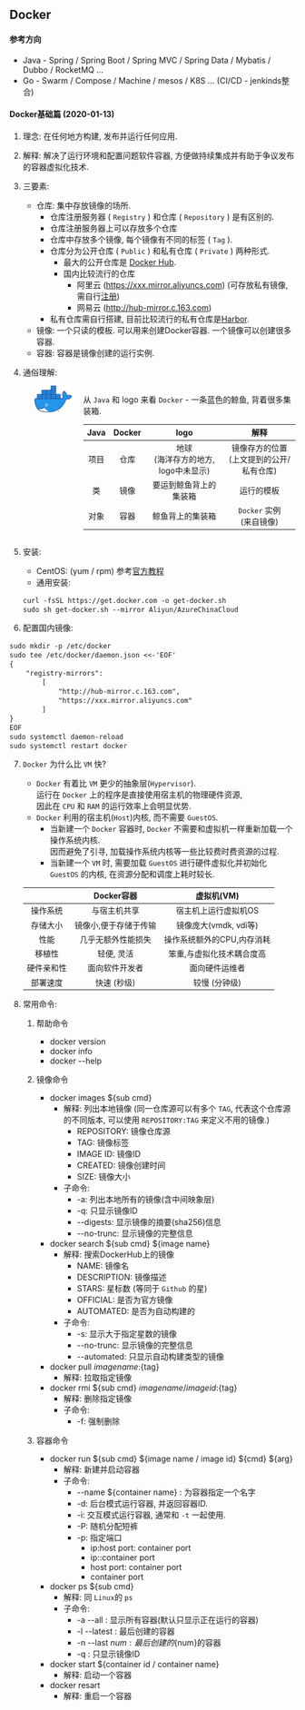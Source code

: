 ## Docker

#### 参考方向
* Java  - Spring / Spring Boot / Spring MVC / Spring Data / Mybatis / Dubbo / RocketMQ ...
* Go - Swarm / Compose / Machine / mesos / K8S ... (CI/CD - jenkinds整合)

#### Docker基础篇 (2020-01-13)
1. 理念: 在任何地方构建, 发布并运行任何应用.  

2. 解释: 解决了运行环境和配置问题软件容器, 方便做持续集成并有助于争议发布的容器虚拟化技术.  

3. 三要素:  
     - 仓库: 集中存放镜像的场所.
       * 仓库注册服务器 ( `Registry` ) 和仓库 ( `Repository` ) 是有区别的.  
        - 仓库注册服务器上可以存放多个仓库
        - 仓库中存放多个镜像, 每个镜像有不同的标签 ( `Tag` ).
        - 仓库分为公开仓库 ( `Public` ) 和私有仓库 ( `Private` ) 两种形式.
          * 最大的公开仓库是 [Docker Hub](https://hub.docker.com).
          - 国内比较流行的仓库
            * 阿里云 (https://xxx.mirror.aliyuncs.com) (可存放私有镜像, 需自行[注册](https://promotion.aliyun.com/ntms/act/kubernetes.html))
            * 网易云 (http://hub-mirror.c.163.com)
        - 私有仓库需自行搭建, 目前比较流行的私有仓库是[Harbor](https://github.com/goharbor/harbor).
     - 镜像: 一个只读的模板. 可以用来创建Docker容器. 一个镜像可以创建很多容器.
     - 容器: 容器是镜像创建的运行实例.

4. 通俗理解:  

    <div style="display: flex; width: 100%">
        <div style="width: 15%; margin-left: 20px">
            <img src="assets/docker-logo.png" alt="Docker logo">
        </div>
        <div style="width: 85%; margin-left: 20px">
            <p>从 <code>Java</code> 和 logo 来看 <code>Docker</code> - 一条蓝色的鲸鱼, 背着很多集装箱.</p>
            <table>
                <thead>
                    <tr>
                        <th style="text-align:center">Java</th>
                        <th style="text-align:center">Docker</th>
                        <th style="text-align:center">logo</th>
                        <th style="text-align:center">解释</th>
                    </tr>
                </thead>
                <tbody>
                    <tr>
                        <td style="text-align:center">项目</td>
                        <td style="text-align:center">仓库</td>
                        <td style="text-align:center">地球<br>(海洋存方的地方, logo中未显示)</td>
                        <td style="text-align:center">镜像存方的位置<br>(上文提到的公开/私有仓库)</td>
                    </tr>
                    <tr>
                        <td style="text-align:center">类</td>
                        <td style="text-align:center">镜像</td>
                        <td style="text-align:center">要运到鲸鱼背上的集装箱</td>
                        <td style="text-align:center">运行的模板</td>
                    </tr>
                    <tr>
                        <td style="text-align:center">对象</td>
                        <td style="text-align:center">容器</td>
                        <td style="text-align:center">鲸鱼背上的集装箱</td>
                        <td style="text-align:center"><code>Docker</code> 实例<br>(来自镜像)</td>
                    </tr>
                </tbody>
            </table>
        </div>
    </div>

5. 安装:
   - CentOS: (yum / rpm) 参考[官方教程](https://docs.docker.com/install/linux/docker-ce/centos/)
   - 通用安装: 
   ```
   curl -fsSL https://get.docker.com -o get-docker.sh
   sudo sh get-docker.sh --mirror Aliyun/AzureChinaCloud
   ```

6. 配置国内镜像:
```
sudo mkdir -p /etc/docker
sudo tee /etc/docker/daemon.json <<-'EOF'
{ 
    "registry-mirrors": 
        [ 
            "http://hub-mirror.c.163.com", 
            "https://xxx.mirror.aliyuncs.com" 
        ]
}
EOF
sudo systemctl daemon-reload
sudo systemctl restart docker
```

7. `Docker` 为什么比 `VM` 快?
    - `Docker` 有着比 `VM` 更少的抽象层(`Hypervisor`).  
      运行在 `Docker` 上的程序是直接使用宿主机的物理硬件资源,  
      因此在 `CPU` 和 `RAM` 的运行效率上会明显优势.
    - `Docker` 利用的宿主机(`Host`)内核, 而不需要 `GuestOS`.  
      - 当新建一个 `Docker` 容器时, `Docker` 不需要和虚拟机一样重新加载一个操作系统内核.  
        因而避免了引寻, 加载操作系统内核等一些比较费时费资源的过程.
      - 当新建一个 `VM` 时, 需要加载 `GuestOS` 进行硬件虚拟化并初始化 `GuestOS` 的内核,
        在资源分配和调度上耗时较长.

   |            |      Docker容器       |         虚拟机(VM)         |
   | :--------: | :-------------------: | :------------------------: |
   |  操作系统  |     与宿主机共享      |    宿主机上运行虚拟机OS    |
   |  存储大小  | 镜像小,便于存储于传输 |   镜像庞大(vmdk, vdi等)    |
   |    性能    |  几乎无额外性能损失   | 操作系统额外的CPU,内存消耗 |
   |   移植性   |      轻便, 灵活       | 笨重,与虚拟化技术耦合度高  |
   | 硬件亲和性 |    面向软件开发者     |       面向硬件运维者       |
   |  部署速度  |      快速 (秒级)      |       较慢 (分钟级)        |

8. 常用命令:
   1. 帮助命令
      - docker version
      - docker info
      - docker --help
      
   2. 镜像命令
      - docker images ${sub cmd}
        * 解释: 列出本地镜像 (同一仓库源可以有多个 `TAG`, 代表这个仓库源的不同版本, 可以使用 `REPOSITORY:TAG` 来定义不用的镜像.)
          - REPOSITORY: 镜像仓库源
          - TAG: 镜像标签
          - IMAGE ID: 镜像ID
          - CREATED: 镜像创建时间
          - SIZE: 镜像大小
        * 子命令:
          - -a: 列出本地所有的镜像(含中间映象层)
          - -q: 只显示镜像ID
          - --digests: 显示镜像的摘要(sha256)信息
          - --no-trunc: 显示镜像的完整信息
      - docker search ${sub cmd} ${image name}
        * 解释: 搜索DockerHub上的镜像
          - NAME: 镜像名
          - DESCRIPTION: 镜像描述
          - STARS: 星标数 (等同于 `Github` 的星)
          - OFFICIAL: 是否为官方镜像
          - AUTOMATED: 是否为自动构建的
        * 子命令:
          - -s: 显示大于指定星数的镜像
          - --no-trunc: 显示镜像的完整信息
          - --automated: 只显示自动构建类型的镜像
      - docker pull ${image name}:${tag}
        * 解释: 拉取指定镜像
      - docker rmi ${sub cmd} ${image name / image id}:${tag}
        * 解释: 删除指定镜像
        * 子命令:
          - -f: 强制删除
      
   3. 容器命令
      - docker run ${sub cmd} ${image name / image id} ${cmd} ${arg}
        * 解释: 新建并启动容器
        * 子命令:
          - --name ${container name} : 为容器指定一个名字
          - -d: 后台模式运行容器, 并返回容器ID.
          - -i: 交互模式运行容器, 通常和 `-t` 一起使用.
          - -P: 随机分配短裤
          - -p: 指定端口
            - ip:host port: container port
            - ip::container port
            - host port: container port
            - container port
      - docker ps ${sub cmd}
        * 解释: 同 `Linux`的 `ps`
        * 子命令:
          - -a --all : 显示所有容器(默认只显示正在运行的容器)
          - -l --latest : 最后创建的容器
          - -n --last ${num} : 最后创建的${num}的容器
          - -q : 只显示镜像ID
      - docker start ${container id / container name}
        * 解释: 启动一个容器
      - docker resart
        * 解释: 重启一个容器

<!-- #### Docker高级篇 -->
